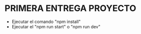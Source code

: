 # PRIMERA ENTREGA PROYECTO

- Ejecutar el comando "npm install"
- Ejecutar el "npm run start" o "npm run dev"

